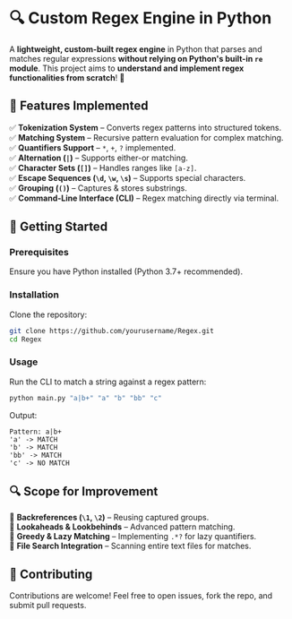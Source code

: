 # 🔍 Custom Regex Engine in Python  

A **lightweight, custom-built regex engine** in Python that parses and matches regular expressions **without relying on Python's built-in `re` module**. This project aims to **understand and implement regex functionalities from scratch**! 🚀  

## 📌 Features Implemented  
✅ **Tokenization System** – Converts regex patterns into structured tokens.  
✅ **Matching System** – Recursive pattern evaluation for complex matching.  
✅ **Quantifiers Support** – `*`, `+`, `?` implemented.  
✅ **Alternation (`|`)** – Supports either-or matching.  
✅ **Character Sets (`[]`)** – Handles ranges like `[a-z]`.  
✅ **Escape Sequences (`\d`, `\w`, `\s`)** – Supports special characters.  
✅ **Grouping (`()`)** – Captures & stores substrings.  
✅ **Command-Line Interface (CLI)** – Regex matching directly via terminal.  

## 🚀 Getting Started  

### **Prerequisites**  
Ensure you have Python installed (Python 3.7+ recommended).  

### **Installation**  
Clone the repository:  
```sh
git clone https://github.com/yourusername/Regex.git
cd Regex
```

### **Usage**  
Run the CLI to match a string against a regex pattern:  
```sh
python main.py "a|b+" "a" "b" "bb" "c"
```
Output:  
```
Pattern: a|b+
'a' -> MATCH
'b' -> MATCH
'bb' -> MATCH
'c' -> NO MATCH
```

## 🔍 Scope for Improvement  
🔹 **Backreferences (`\1`, `\2`)** – Reusing captured groups.  
🔹 **Lookaheads & Lookbehinds** – Advanced pattern matching.  
🔹 **Greedy & Lazy Matching** – Implementing `.*?` for lazy quantifiers.  
🔹 **File Search Integration** – Scanning entire text files for matches.  

## 🤝 Contributing  
Contributions are welcome! Feel free to open issues, fork the repo, and submit pull requests.  
